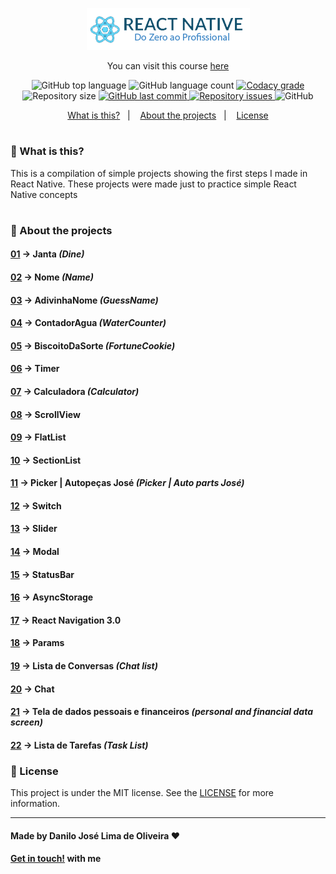 <p align="center">
  <img src="./READMEfiles/topImage.png">
</p>

<p align="center">
You can visit this course <a href="https://b7web.com.br/react-native/?gclid=CjwKCAjwkun1BRAIEiwA2mJRWZKmEErkiXXlkpQTQZ7WsYRNZI3hPma2ya4ir-bcvbJfw-NOW4hLJBoC3QsQAvD_BwE&ref=L8493008W&hsrc=YWR3MDM%3D">here</a>
</p>


<p align="center">
  <img alt="GitHub top language" src="https://img.shields.io/github/languages/top/Danilo-Js/React-Native-My-First-Projects">

  <img alt="GitHub language count" src="https://img.shields.io/github/languages/count/Danilo-Js/React-Native-My-First-Projects">

  <a href="https://www.codacy.com/manual/Danilo-Js/React-Native-My-First-Projects?utm_source=github.com&amp;utm_medium=referral&amp;utm_content=Danilo-Js/React-Native-My-First-Projects&amp;utm_campaign=Badge_Grade">
    <img alt="Codacy grade" src="https://img.shields.io/codacy/grade/f7229d19b27449f390877f6f93b7c4df">
  </a>

  <img alt="Repository size" src="https://img.shields.io/github/repo-size/Danilo-Js/React-Native-My-First-Projects">
  
  <a href="https://img.shields.io/github/last-commit/Danilo-Js/React-Native-My-First-Projects/commits/master">
    <img alt="GitHub last commit" src="https://img.shields.io/github/last-commit/Danilo-Js/React-Native-My-First-Projects">
  </a>

  <a href="https://img.shields.io/github/issues/Danilo-Js/React-Native-My-First-Projects/issues">
    <img alt="Repository issues" src="https://img.shields.io/github/issues/Danilo-Js/React-Native-My-First-Projects">
  </a>

  <img alt="GitHub" src="https://img.shields.io/github/license/Danilo-Js/React-Native-My-First-Projects">
</p>

<p align="center" direction="row">
  <a href="#balloon-what-is-this">What is this?</a>&nbsp;&nbsp;&nbsp;|&nbsp;&nbsp;&nbsp;
  <a href="#iphone-about-the-projects">About the projects</a>&nbsp;&nbsp;&nbsp;|&nbsp;&nbsp;&nbsp;
  <a href="#memo-license">License</a>
</p>

#

 ### :balloon: What is this?
 This is a compilation of simple projects showing the first steps I made in React Native. These projects were made just to practice simple React Native concepts 

#

### :iphone: About the projects

#### [01](https://github.com/Danilo-Js/React-Native-do-Zero-ao-Profissional/tree/master/P01%20-%20Janta) -> Janta *(Dine)*
#### [02](https://github.com/Danilo-Js/React-Native-do-Zero-ao-Profissional/tree/master/P02%20-%20Nome) -> Nome *(Name)*
#### [03](https://github.com/Danilo-Js/React-Native-do-Zero-ao-Profissional/tree/master/P03%20-%20AdivinhaNome) -> AdivinhaNome *(GuessName)*
#### [04](https://github.com/Danilo-Js/React-Native-do-Zero-ao-Profissional/tree/master/P04%20-%20ContadorAgua) -> ContadorAgua *(WaterCounter)*
#### [05](https://github.com/Danilo-Js/React-Native-do-Zero-ao-Profissional/tree/master/P05%20-%20BiscoitoDaSorte) -> BiscoitoDaSorte *(FortuneCookie)*
#### [06](https://github.com/Danilo-Js/React-Native-do-Zero-ao-Profissional/tree/master/P06%20-%20Timer) -> Timer
#### [07](https://github.com/Danilo-Js/React-Native-do-Zero-ao-Profissional/tree/master/P07%20-%20Calculadora) -> Calculadora *(Calculator)*
#### [08](https://github.com/Danilo-Js/React-Native-do-Zero-ao-Profissional/tree/master/P08%20-%20ScrollView) -> ScrollView
#### [09](https://github.com/Danilo-Js/React-Native-do-Zero-ao-Profissional/tree/master/P09%20-%20FlatList) -> FlatList
#### [10](https://github.com/Danilo-Js/React-Native-do-Zero-ao-Profissional/tree/master/P10%20-%20SectionList) -> SectionList
#### [11](https://github.com/Danilo-Js/React-Native-do-Zero-ao-Profissional/tree/master/P11%20-%20Picker%20(Autopeças%20José)) -> Picker | Autopeças José *(Picker | Auto parts José)*
#### [12](https://github.com/Danilo-Js/React-Native-do-Zero-ao-Profissional/tree/master/P12%20-%20Switch) -> Switch
#### [13](https://github.com/Danilo-Js/React-Native-do-Zero-ao-Profissional/tree/master/P13%20-%20Slider) -> Slider
#### [14](https://github.com/Danilo-Js/React-Native-do-Zero-ao-Profissional/tree/master/P14%20-%20Modal) -> Modal
#### [15](https://github.com/Danilo-Js/React-Native-do-Zero-ao-Profissional/tree/master/P15%20-%20StatusBar) -> StatusBar
#### [16](https://github.com/Danilo-Js/React-Native-do-Zero-ao-Profissional/tree/master/P16%20-%20AsyncStorage) -> AsyncStorage
#### [17](https://github.com/Danilo-Js/React-Native-do-Zero-ao-Profissional/tree/master/P17%20-%20Navigation%20(React%20Navigation%203.0)) -> React Navigation 3.0
#### [18](https://github.com/Danilo-Js/React-Native-do-Zero-ao-Profissional/tree/master/P18%20-%20Params) -> Params
#### [19](https://github.com/Danilo-Js/React-Native-do-Zero-ao-Profissional/tree/master/P19%20-%20Lista%20de%20Conversas) -> Lista de Conversas *(Chat list)*
#### [20](https://github.com/Danilo-Js/React-Native-do-Zero-ao-Profissional/tree/master/P20%20-%20Chat) -> Chat
#### [21](https://github.com/Danilo-Js/React-Native-do-Zero-ao-Profissional/tree/master/P21%20-%20Tela%20de%20dados%20pessoais%20e%20financeiros) -> Tela de dados pessoais e financeiros *(personal and financial data screen)*
#### [22](https://github.com/Danilo-Js/React-Native-do-Zero-ao-Profissional/tree/master/P22%20-%20Lista%20de%20tarefas) -> Lista de Tarefas *(Task List)*

### :memo: License
This project is under the MIT license. See the [LICENSE](https://github.com/Danilo-Js/React-Native-My-First-Projects/blob/master/LICENSE) for more information.

---

#### Made by Danilo José Lima de Oliveira ♥ 
#### [Get in touch!](https://www.linkedin.com/in/danilo-js/) with me 





